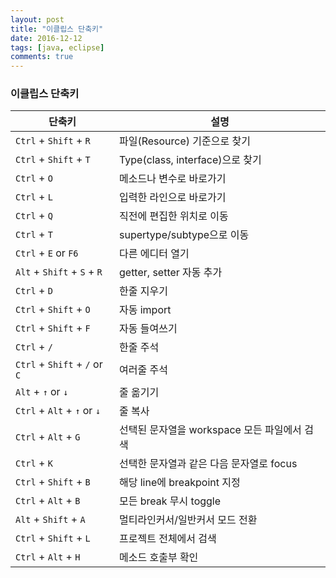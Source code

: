 ```yaml
---
layout: post
title: "이클립스 단축키"
date: 2016-12-12
tags: [java, eclipse]
comments: true
---
```


### 이클립스 단축키
|단축키|설명|  
|------|------|  
|`Ctrl` + `Shift` + `R`|파일(Resource) 기준으로 찾기|  
|`Ctrl` + `Shift` + `T`|Type(class, interface)으로 찾기|  
|`Ctrl` + `O`|메소드나 변수로 바로가기|  
|`Ctrl` + `L`|입력한 라인으로 바로가기|  
|`Ctrl` + `Q`|직전에 편집한 위치로 이동|  
|`Ctrl` + `T`|supertype/subtype으로 이동|  
|`Ctrl` + `E` or `F6`|다른 에디터 열기|  
|`Alt` + `Shift` + `S` + `R`|getter, setter 자동 추가|  
|`Ctrl` + `D`|한줄 지우기|  
|`Ctrl` + `Shift` + `O`|자동 import|  
|`Ctrl` + `Shift` + `F`|자동 들여쓰기|  
|`Ctrl` + `/`|한줄 주석|  
|`Ctrl` + `Shift` + `/` or `C`|여러줄 주석|  
|`Alt` + `↑` or `↓`|줄 옮기기|  
|`Ctrl` + `Alt` + `↑` or `↓`|줄 복사|  
|`Ctrl` + `Alt` + `G`|선택된 문자열을 workspace 모든 파일에서 검색|  
|`Ctrl` + `K`|선택한 문자열과 같은 다음 문자열로 focus|  
|`Ctrl` + `Shift` + `B`|해당 line에 breakpoint 지정|  
|`Ctrl` + `Alt` + `B`|모든 break 무시 toggle|  
|`Alt` + `Shift` + `A`|멀티라인커서/일반커서 모드 전환|  
|`Ctrl` + `Shift` + `L`|프로젝트 전체에서 검색|  
|`Ctrl` + `Alt` + `H`|메소드 호출부 확인|  
